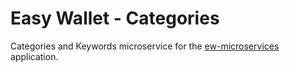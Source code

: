 # Easy Wallet - Categories

Categories and Keywords microservice for the [ew-microservices](https://github.com/LuisChicas/ew-microservices) application.
